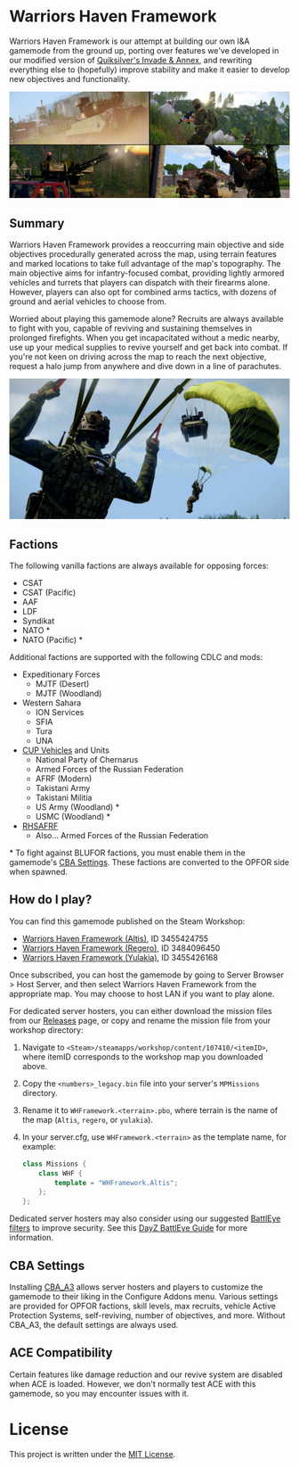 # Warriors Haven Framework

Warriors Haven Framework is our attempt at building our own I&A gamemode from
the ground up, porting over features we've developed in our modified version of
[Quiksilver's Invade & Annex], and rewriting everything else to (hopefully)
improve stability and make it easier to develop new objectives and functionality.

![](/docs/images/cover.jpg)

## Summary

Warriors Haven Framework provides a reoccurring main objective and side objectives
procedurally generated across the map, using terrain features and marked locations
to take full advantage of the map's topography. The main objective aims for
infantry-focused combat, providing lightly armored vehicles and turrets that
players can dispatch with their firearms alone. However, players can also opt for
combined arms tactics, with dozens of ground and aerial vehicles to choose from.

Worried about playing this gamemode alone? Recruits are always available to fight
with you, capable of reviving and sustaining themselves in prolonged firefights.
When you get incapacitated without a medic nearby, use up your medical supplies
to revive yourself and get back into combat. If you're not keen on driving across
the map to reach the next objective, request a halo jump from anywhere and dive
down in a line of parachutes.

![](/docs/images/halo.jpg)

## Factions

The following vanilla factions are always available for opposing forces:
- CSAT
- CSAT (Pacific)
- AAF
- LDF
- Syndikat
- NATO \*
- NATO (Pacific) \*

Additional factions are supported with the following CDLC and mods:
- Expeditionary Forces
  - MJTF (Desert)
  - MJTF (Woodland)
- Western Sahara
  - ION Services
  - SFIA
  - Tura
  - UNA
- [CUP Vehicles] and Units
  - National Party of Chernarus
  - Armed Forces of the Russian Federation
  - AFRF (Modern)
  - Takistani Army
  - Takistani Militia
  - US Army (Woodland) \*
  - USMC (Woodland) \*
- [RHSAFRF]
  - Also... Armed Forces of the Russian Federation

\* To fight against BLUFOR factions, you must enable them in the gamemode's [CBA Settings](#cba-settings).
   These factions are converted to the OPFOR side when spawned.

[CUP Vehicles]: https://steamcommunity.com/sharedfiles/filedetails/?id=541888371
[RHSAFRF]: https://steamcommunity.com/sharedfiles/filedetails/?id=843425103

## How do I play?

You can find this gamemode published on the Steam Workshop:

- [Warriors Haven Framework (Altis)](https://steamcommunity.com/sharedfiles/filedetails/?id=3455424755), ID 3455424755
- [Warriors Haven Framework (Regero)](https://steamcommunity.com/sharedfiles/filedetails/?id=3484096450), ID 3484096450
- [Warriors Haven Framework (Yulakia)](https://steamcommunity.com/sharedfiles/filedetails/?id=3455426168), ID 3455426168

Once subscribed, you can host the gamemode by going to Server Browser > Host Server,
and then select Warriors Haven Framework from the appropriate map.
You may choose to host LAN if you want to play alone.

For dedicated server hosters, you can either download the mission files from our
[Releases] page, or copy and rename the mission file from your workshop directory:
1. Navigate to `<Steam>/steamapps/workshop/content/107410/<itemID>`,
   where itemID corresponds to the workshop map you downloaded above.
2. Copy the `<numbers>_legacy.bin` file into your server's `MPMissions` directory.
3. Rename it to `WHFramework.<terrain>.pbo`, where terrain is the name
   of the map (`Altis`, `regero`, or `yulakia`).
4. In your server.cfg, use `WHFramework.<terrain>` as the template name,
   for example:

   ```cpp
   class Missions {
       class WHF {
           template = "WHFramework.Altis";
       };
   };
   ```

Dedicated server hosters may also consider using our suggested [BattlEye filters]
to improve security. See this [DayZ BattlEye Guide] for more information.

[Releases]: https://github.com/Warriors-Haven-Gaming/WHFramework/releases
[BattlEye filters]: https://github.com/Warriors-Haven-Gaming/WHFramework/tree/main/BattlEye
[DayZ BattlEye Guide]: https://opendayz.net/threads/a-guide-to-battleye-filters.21066/

## CBA Settings

Installing [CBA_A3] allows server hosters and players to customize the gamemode
to their liking in the Configure Addons menu. Various settings are provided for
OPFOR factions, skill levels, max recruits, vehicle Active Protection Systems,
self-reviving, number of objectives, and more. Without CBA_A3, the default settings
are always used.

[CBA_A3]: https://steamcommunity.com/sharedfiles/filedetails/?id=450814997

## ACE Compatibility

Certain features like damage reduction and our revive system are disabled when
ACE is loaded. However, we don't normally test ACE with this gamemode, so you
may encounter issues with it.

# License

This project is written under the [MIT License].

[Quiksilver's Invade & Annex]: https://github.com/auQuiksilver/Apex-Framework
[MIT License]: /LICENSE
